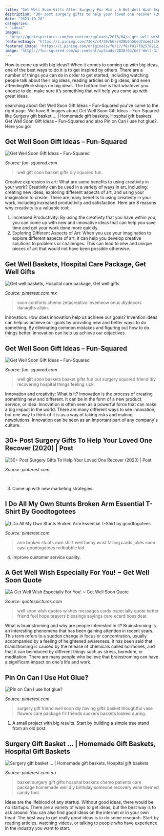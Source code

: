 ```yaml
---
title: "Get Well Soon Gifts After Surgery For Him : A Get Well Wish Especially For You! ~ Get Well Soon Quote"
description: "30+ post surgery gifts to help your loved one recover (2020)"
date: "2023-10-28"
categories:
- "ideas"
images:
- "http://quotespictures.com/wp-content/uploads/2013/04/a-get-well-wish-especially-for-you-get-well-soon-quote.jpg"
featuredImage: "https://i.pinimg.com/736x/c4/20/b6/c420b6a5bed7dcedfc1609b0561ffaee--broken-arm-stunts.jpg"
featured_image: "https://i.pinimg.com/originals/f8/17/f8/f817f825782122abf58d27c0fbe55073.jpg"
image: "https://fun-squared.com/wp-content/uploads/2018/03/Get-Well-Gift-Basket.png"
---
```



How to come up with big ideas?
When it comes to coming up with big ideas, one of the best ways to do it is to get inspired by others. There are a number of things you can do in order to get started, including watching people talk about their big ideas, reading articles on big ideas, and even attendingWorkshops on big ideas. The bottom line is that whatever you choose to do, make sure it’s something that will help you come up with great ideas.

	

		
searching about Get Well Soon Gift Ideas – Fun-Squared you've came to the right page. We have 8 Images about Get Well Soon Gift Ideas – Fun-Squared like Surgery gift basket … | Homemade gift baskets, Hospital gift baskets, Get Well Soon Gift Ideas – Fun-Squared and also Pin on Can I use hot glue?. Here you go:
		
    
## Get Well Soon Gift Ideas – Fun-Squared

<img loading=lazy src="https://fun-squared.com/wp-content/uploads/2018/03/DIY-Get-Well-Soon-Gift-Basket.jpg" onerror="this.onerror=null;this.src='https://tse1.mm.bing.net/th?id=OIP.8kNz9pWwcAibXsevKf4yJgHaLG&amp;pid=15.1';" alt="Get Well Soon Gift Ideas – Fun-Squared">

_Source: fun-squared.com_

>well gift soon basket gifts diy squared fun. 

	

Creative expression in art: What are some benefits to using creativity in your work?
Creativity can be used in a variety of ways in art, including; creating new ideas, exploring different aspects of art, and using your imagination to create. There are many benefits to using creativity in your work, including increased productivity and satisfaction. Here are 8 reasons why creativity is a valuable tool: 
1. Increased Productivity: By using the creativity that you have within you, you can come up with new and innovative ideas that can help you save time and get your work done more quickly.
2. Exploring Different Aspects of Art: When you use your imagination to explore different aspects of art, it can help you develop creative solutions to problems or challenges. This can lead to new and unique pieces of art that would not have been possible otherwise. 

    
## Get Well Baskets, Hospital Care Package, Get Well Gifts

<img loading=lazy src="https://i.pinimg.com/originals/8c/a8/d1/8ca8d1deff47244780d8a6fa5f655baa.jpg" onerror="this.onerror=null;this.src='https://tse4.mm.bing.net/th?id=OIP.AjlgEIVTwufh4_3I73wfqQHaJ4&amp;pid=15.1';" alt="Get well baskets, Hospital care package, Get well gifts">

_Source: pinterest.com.mx_

>soon comforts chemo zetacreativo lovemeow onuc diydecors danagifts allpin. 

	

Innovation: How does innovation help us achieve our goals?
Invention ideas can help us achieve our goals by providing new and better ways to do something. By eliminating common mistakes and figuring out how to do things better, innovation can help us achieve our objectives.

    
## Get Well Soon Gift Ideas – Fun-Squared

<img loading=lazy src="https://fun-squared.com/wp-content/uploads/2018/03/Get-Well-Gift-Basket.png" onerror="this.onerror=null;this.src='https://tse1.mm.bing.net/th?id=OIP.IpPF7atPbGWEx5VqgTDVFgHaLH&amp;pid=15.1';" alt="Get Well Soon Gift Ideas – Fun-Squared">

_Source: fun-squared.com_

>well gift soon baskets basket gifts fun put surgery squared friend diy recovering hospital things feeling sick. 

	

Innovation and creativity: What is it?
Innovation is the process of creating something new and different. It can be in the form of a new product, service, or idea. Innovation is often seen as a powerful force that can make a big impact in the world. There are many different ways to see innovation, but one way to think of it is as a way of taking risks and making newolutions. Innovation can be seen as an important part of any company's culture.

    
## 30+ Post Surgery Gifts To Help Your Loved One Recover (2020) | Post

<img loading=lazy src="https://i.pinimg.com/originals/91/70/8f/91708ffe13c34a4853973fdef6bffeda.jpg" onerror="this.onerror=null;this.src='https://tse3.mm.bing.net/th?id=OIP.sbP9wlC_JJCsb1qUfi435gHaMW&amp;pid=15.1';" alt="30+ Post Surgery Gifts To Help Your Loved One Recover (2020) | Post">

_Source: pinterest.com_

>. 

	

3. Come up with new marketing strategies.

    
## I Do All My Own Stunts Broken Arm Essential T-Shirt By Goodtogotees

<img loading=lazy src="https://i.pinimg.com/736x/c4/20/b6/c420b6a5bed7dcedfc1609b0561ffaee--broken-arm-stunts.jpg" onerror="this.onerror=null;this.src='https://tse2.mm.bing.net/th?id=OIP.5LYSZFoKwOGyE0XsWEtfNAHaHa&amp;pid=15.1';" alt="I Do All My Own Stunts Broken Arm Essential T-Shirt by goodtogotees">

_Source: pinterest.com_

>arm broken stunts own shirt well funny wrist falling cards jokes soon cast goodtogotees redbubble kid. 

	

4. Improve customer service quality.

    
## A Get Well Wish Especially For You! ~ Get Well Soon Quote

<img loading=lazy src="http://quotespictures.com/wp-content/uploads/2013/04/a-get-well-wish-especially-for-you-get-well-soon-quote.jpg" onerror="this.onerror=null;this.src='https://tse3.mm.bing.net/th?id=OIP.X1Z_zC4NsrN3ZreX69ch5wHaFi&amp;pid=15.1';" alt="A Get Well Wish Especially For You! ~ Get Well Soon Quote">

_Source: quotespictures.com_

>well soon wish quotes wishes messages cards especially quote better friend feel hope prayers blessings sayings care ecard boss dear. 

	

What is brainstroming and why are people interested in it?
Brainstroming is an interesting phenomena that has been gaining attention in recent years. This term refers to a sudden change in focus or concentration, usually accompanied by a feeling of heightened awareness. It has been said that brainstroming is caused by the release of chemicals called hormones, and that it can beinduced by different things such as stress, boredom, or meditation. There are many people who believe that brainstroming can have a significant impact on one's life and work.

    
## Pin On Can I Use Hot Glue?

<img loading=lazy src="https://i.pinimg.com/736x/b7/72/36/b77236ed49be429d340eed2c7e5fad70--suckers-vase.jpg" onerror="this.onerror=null;this.src='https://tse1.mm.bing.net/th?id=OIP.pzFhhwV_g9LqVO-mqW_GwgHaJ3&amp;pid=15.1';" alt="Pin on Can I use hot glue?">

_Source: pinterest.com_

>surgery gift friend well soon diy having gifts basket thoughtful vase flowers care package fill friends suckers baskets looked during. 

	

1. A small project with big results. Start by building a simple tree stand from an old post.

    
## Surgery Gift Basket … | Homemade Gift Baskets, Hospital Gift Baskets

<img loading=lazy src="https://i.pinimg.com/originals/f8/17/f8/f817f825782122abf58d27c0fbe55073.jpg" onerror="this.onerror=null;this.src='https://tse4.mm.bing.net/th?id=OIP.0nFJlZ9RTIIqxCNq5rXpNQHaFj&amp;pid=15.1';" alt="Surgery gift basket … | Homemade gift baskets, Hospital gift baskets">

_Source: pinterest.com.au_

>basket surgery gift gifts hospital baskets chemo patients care package homemade well diy birthday someone recovery wine themed candy foot. 

	

Ideas are the lifeblood of any startup. Without good ideas, there would be no startups. There are a variety of ways to get ideas, but the best way is to ask around. You can also find good ideas on the internet or in your own head. The best way to get really good ideas is to do some research. Start by reading articles, watching videos, or talking to people who have experience in the industry you want to start.

